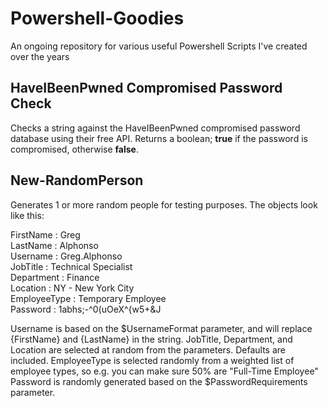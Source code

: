 # Powershell-Goodies
An ongoing repository for various useful Powershell Scripts I've created over the years

## HaveIBeenPwned Compromised Password Check
Checks a string against the HaveIBeenPwned compromised password database using their free API. Returns a boolean; **true** if the password is compromised, otherwise **false**.

## New-RandomPerson
Generates 1 or more random people for testing purposes. The objects look like this:

FirstName    : Greg  
LastName     : Alphonso  
Username     : Greg.Alphonso  
JobTitle     : Technical Specialist  
Department   : Finance  
Location     : NY - New York City  
EmployeeType : Temporary Employee  
Password     : 1abhs;-^0(uOeX^{w5+&J  

Username is based on the $UsernameFormat parameter, and will replace {FirstName} and {LastName} in the string.
JobTitle, Department, and Location are selected at random from the parameters. Defaults are included.
EmployeeType is selected randomly from a weighted list of employee types, so e.g. you can make sure 50% are "Full-Time Employee"
Password is randomly generated based on the $PasswordRequirements parameter.
